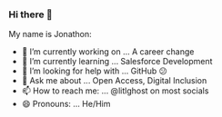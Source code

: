 ### Hi there 👋

My name is Jonathon:

- 🔭 I’m currently working on ... A career change 
- 🌱 I’m currently learning ... Salesforce Development
- 🤔 I’m looking for help with ... GitHub :confused:
- 💬 Ask me about ... Open Access, Digital Inclusion
- 📫 How to reach me: ... @litlghost on most socials
- 😄 Pronouns: ... He/Him



